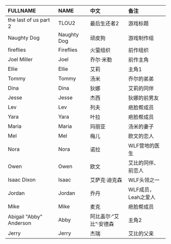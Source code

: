 |FULLNAME|NAME|中文|备注|
|:----|:----|:----|:----|
|the last of us part 2|TLOU2|最后生还者2|游戏标题|
|Naughty Dog|Naughty Dog|顽皮狗|游戏制作组|
|fireflies|Fireflies|火萤组织|前作组织|
|Joel Miller|Joel|乔尔·米勒|前作主角|
|Ellie|Ellie|艾莉|主角1|
|Tommy|Tommy|汤米|乔尔的弟弟|
|Dina|Dina|狄娜	|艾莉的同伴|
|Jesse|Jesse|杰西|狄娜的前男友|
|Lev|Lev|列夫|疤脸帮成员|
|Yara|Yara|叶拉|疤脸帮成员|
|Maria|Maria|玛丽亚|汤米的妻子|
|Mel|Mel|梅儿|欧文的恋人|
|Nora|Nora|诺拉|WLF营地的医生|
|Owen|Owen|欧文|艾比的同伴、前恋人|
|Isaac Dixon|Isaac|艾萨克·迪克森|WLF头领之一|
|Jordan|Jordan|乔丹|WLF成员，Leah之爱人|
|Mike|Mike|麦克|疤脸帮成员|
|Abigail "Abby" Anderson|Abby|阿比盖尔·“艾比”·安德森|主角2|
|Jerry|Jerry|杰瑞|艾比的父亲|